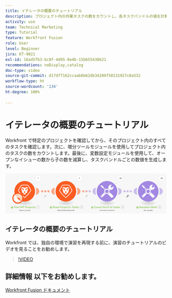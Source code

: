 ```yaml
---
title: イテレータの概要のチュートリアル
description: プロジェクト内の作業タスクの数をカウントし、各タスクバンドルの値を計算する方法をすべて [!DNL Adobe Workfront Fusion]で説明します。
activity: use
team: Technical Marketing
type: Tutorial
feature: Workfront Fusion
role: User
level: Beginner
jira: KT-9021
exl-id: 16ad5fb3-bc8f-4d95-8e4b-15b655438621
recommendations: noDisplay,catalog
doc-type: video
source-git-commit: d17df7162ccaab6b62db34209f50131927c0a532
workflow-type: ht
source-wordcount: '134'
ht-degree: 100%

---
```


# イテレータの概要のチュートリアル

Workfront で特定のプロジェクトを確認してから、そのプロジェクト内のすべてのタスクを確認します。次に、増分ツールモジュールを使用してプロジェクト内のタスクの数をカウントします。最後に、変数設定モジュールを使用して、オープンなイシューの数から子の数を減算し、タスクバンドルごとの数値を生成します。

![Fusion シナリオの画像](assets/iteration-and-aggregation-1.png)

## イテレータの概要のチュートリアル

Workfront では、独自の環境で演習を再現する前に、演習のチュートリアルのビデオを見ることをお勧めします。

>[!VIDEO](https://video.tv.adobe.com/v/3417299/?quality=12&learn=on&enablevpops&captions=jpn)



## 詳細情報 以下をお勧めします。

[Workfront Fusion ドキュメント](https://experienceleague.adobe.com/docs/workfront/using/adobe-workfront-fusion/workfront-fusion-2.html?lang=ja)
